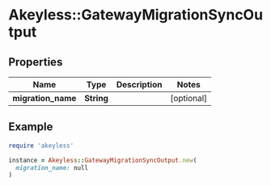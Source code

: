 # Akeyless::GatewayMigrationSyncOutput

## Properties

| Name | Type | Description | Notes |
| ---- | ---- | ----------- | ----- |
| **migration_name** | **String** |  | [optional] |

## Example

```ruby
require 'akeyless'

instance = Akeyless::GatewayMigrationSyncOutput.new(
  migration_name: null
)
```

